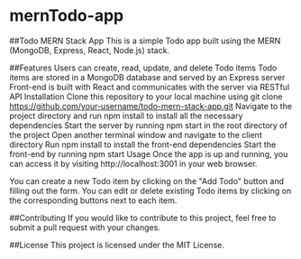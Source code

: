 # mernTodo-app

##Todo MERN Stack App
This is a simple Todo app built using the MERN (MongoDB, Express, React, Node.js) stack.

##Features
Users can create, read, update, and delete Todo items
Todo items are stored in a MongoDB database and served by an Express server
Front-end is built with React and communicates with the server via RESTful API
Installation
Clone this repository to your local machine using git clone https://github.com/your-username/todo-mern-stack-app.git
Navigate to the project directory and run npm install to install all the necessary dependencies
Start the server by running npm start in the root directory of the project
Open another terminal window and navigate to the client directory
Run npm install to install the front-end dependencies
Start the front-end by running npm start
Usage
Once the app is up and running, you can access it by visiting http://localhost:3001 in your web browser.

You can create a new Todo item by clicking on the "Add Todo" button and filling out the form. You can edit or delete existing Todo items by clicking on the corresponding buttons next to each item.

##Contributing
If you would like to contribute to this project, feel free to submit a pull request with your changes.

##License
This project is licensed under the MIT License.

